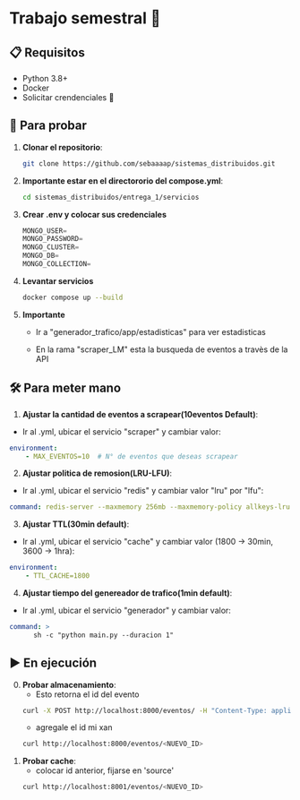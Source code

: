 # Trabajo semestral 🗿


## 📋 Requisitos
- Python 3.8+
- Docker
- Solicitar crendenciales 🥵

## 🚄 Para probar 
1. **Clonar el repositorio**:
   ```bash
   git clone https://github.com/sebaaaap/sistemas_distribuidos.git
   ```
2. **Importante estar en el directororio del compose.yml**:
    ```bash
    cd sistemas_distribuidos/entrega_1/servicios
    ```
3. **Crear .env y colocar sus credenciales**
   ```python
   MONGO_USER=
   MONGO_PASSWORD= 
   MONGO_CLUSTER=
   MONGO_DB=       
   MONGO_COLLECTION=
   ```
4. **Levantar servicios**
   ```bash
   docker compose up --build
   ```
5. **Importante**
   - Ir a "generador_trafico/app/estadisticas" para ver estadisticas

   - En la rama "scraper_LM" esta la busqueda de eventos a travès de la API


## 🛠️ Para meter mano 

1. **Ajustar la cantidad de eventos a scrapear(10eventos Default)**:
 - Ir al .yml, ubicar el servicio "scraper" y cambiar valor:
```docker-compose.yml
environment:  
    - MAX_EVENTOS=10  # N° de eventos que deseas scrapear
```
2. **Ajustar politica de remosion(LRU-LFU)**:
 - Ir al .yml, ubicar el servicio "redis" y cambiar valor "lru" por "lfu":
```docker-compose.yml
command: redis-server --maxmemory 256mb --maxmemory-policy allkeys-lru # allkeys-lfu
```
3. **Ajustar TTL(30min default)**:
 - Ir al .yml, ubicar el servicio "cache" y cambiar valor (1800 -> 30min, 3600 -> 1hra):
```docker-compose.yml
environment:
    - TTL_CACHE=1800
```

4. **Ajustar tiempo del genereador de trafico(1min default)**:
 - Ir al .yml, ubicar el servicio "generador" y cambiar valor:
```docker-compose.yml
command: >
      sh -c "python main.py --duracion 1" 
```



## ▶️ En ejecución
0. **Probar almacenamiento**:
    - Esto retorna el id del evento
    ```bash
    curl -X POST http://localhost:8000/eventos/ -H "Content-Type: application/json" -d '{"id": "alert-123","uuid": "f35d4177-ca17-4644-a20f-e3425d651178","country": "CI","city": "Malloco","street": "Los Aromos","location": {"x": -70.876047, "y": -33.614422},"type": "ROAD_CLOSED","subtype": "ROAD_CLOSED_EVENT","speed": 0,"roadType": 1,"inscale": false,"confidence": 0,"reliability": 6,"pubMillis": 1744739082000
    ```
    - agregale el id mi xan
    ```bash
    curl http://localhost:8000/eventos/<NUEVO_ID>
    ```
3. **Probar cache**:
    - colocar id anterior, fijarse en 'source'
    ```bash
    curl http://localhost:8001/eventos/<NUEVO_ID>
    ```